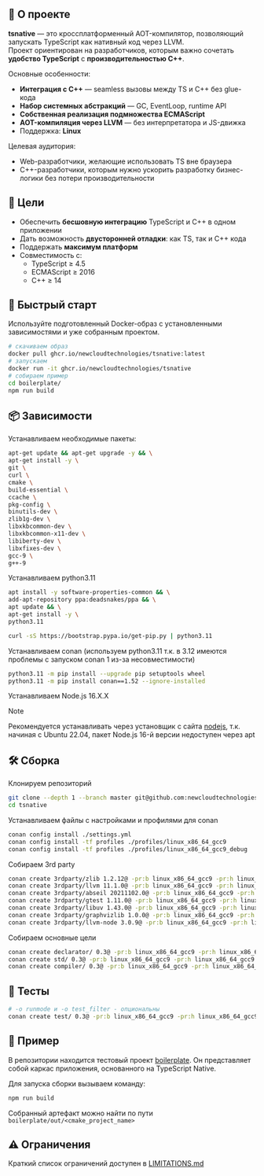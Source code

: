 ## 🔹 О проекте
**tsnative** — это кроссплатформенный AOT-компилятор, позволяющий запускать TypeScript как нативный код через LLVM.  
Проект ориентирован на разработчиков, которым важно сочетать **удобство TypeScript** с **производительностью C++**.

Основные особенности:
- **Интеграция с C++** — seamless вызовы между TS и C++ без glue-кода
- **Набор системных абстракций** — GC, EventLoop, runtime API
- **Собственная реализация подмножества ECMAScript**
- **AOT-компиляция через LLVM** — без интерпретатора и JS-движка
- Поддержка: **Linux**

Целевая аудитория:
- Web-разработчики, желающие использовать TS вне браузера
- C++-разработчики, которым нужно ускорить разработку бизнес-логики без потери производительности

## 🎯 Цели
- Обеспечить **бесшовную интеграцию** TypeScript и C++ в одном приложении
- Дать возможность **двусторонней отладки**: как TS, так и C++ кода
- Поддержать **максимум платформ**
- Совместимость с:
  - TypeScript ≥ 4.5
  - ECMAScript ≥ 2016
  - C++ ≥ 14

## 🚀 Быстрый старт
Используйте подготовленный Docker-образ с установленными зависимостями и уже собранным проектом.
```bash
# скачиваем образ
docker pull ghcr.io/newcloudtechnologies/tsnative:latest
# запускаем
docker run -it ghcr.io/newcloudtechnologies/tsnative
# собираем пример
cd boilerplate/
npm run build
```

## 📦 Зависимости
Устанавливаем необходимые пакеты:
```bash
apt-get update && apt-get upgrade -y && \
apt-get install -y \
git \
curl \
cmake \
build-essential \
ccache \
pkg-config \
binutils-dev \
zlib1g-dev \
libxkbcommon-dev \
libxkbcommon-x11-dev \
libiberty-dev \
libxfixes-dev \
gcc-9 \
g++-9
```

Устанавливаем python3.11
```bash
apt install -y software-properties-common && \
add-apt-repository ppa:deadsnakes/ppa && \
apt update && \
apt-get install -y \
python3.11

curl -sS https://bootstrap.pypa.io/get-pip.py | python3.11
```

Устанавливаем conan (используем python3.11 т.к. в 3.12 имеются проблемы с запуском conan 1 из-за несовместимости)
```bash
python3.11 -m pip install --upgrade pip setuptools wheel
python3.11 -m pip install conan==1.52 --ignore-installed
```

Устанавливаем Node.js 16.X.X
> [!NOTE]  
> Рекомендуется устанавливать через установщик с сайта [nodejs](https://nodejs.org/en/download/), т.к. начиная с Ubuntu 22.04, пакет Node.js 16-й версии недоступен через apt

## 🛠️ Сборка
Клонируем репозиторий
```bash
git clone --depth 1 --branch master git@github.com:newcloudtechnologies/tsnative.git
cd tsnative
```

Устанавливаем файлы с настройками и профилями для conan
```bash
conan config install ./settings.yml
conan config install -tf profiles ./profiles/linux_x86_64_gcc9
conan config install -tf profiles ./profiles/linux_x86_64_gcc9_debug
```

Cобираем 3rd party
```bash
conan create 3rdparty/zlib 1.2.12@ -pr:b linux_x86_64_gcc9 -pr:h linux_x86_64_gcc9
conan create 3rdparty/llvm 11.1.0@ -pr:b linux_x86_64_gcc9 -pr:h linux_x86_64_gcc9
conan create 3rdparty/abseil 20211102.0@ -pr:b linux_x86_64_gcc9 -pr:h linux_x86_64_gcc9
conan create 3rdparty/gtest 1.11.0@ -pr:b linux_x86_64_gcc9 -pr:h linux_x86_64_gcc9
conan create 3rdparty/libuv 1.43.0@ -pr:b linux_x86_64_gcc9 -pr:h linux_x86_64_gcc9
conan create 3rdparty/graphvizlib 1.0.0@ -pr:b linux_x86_64_gcc9 -pr:h linux_x86_64_gcc9
conan create 3rdparty/llvm-node 3.0.9@ -pr:b linux_x86_64_gcc9 -pr:h linux_x86_64_gcc9
```

Cобираем основные цели
```bash
conan create declarator/ 0.3@ -pr:b linux_x86_64_gcc9 -pr:h linux_x86_64_gcc9
conan create std/ 0.3@ -pr:b linux_x86_64_gcc9 -pr:h linux_x86_64_gcc9 -o build_tests=True -o enable_logs=all
conan create compiler/ 0.3@ -pr:b linux_x86_64_gcc9 -pr:h linux_x86_64_gcc9
```

## 🧪 Тесты
```bash
# -o runmode и -o test_filter - опциональны
conan create test/ 0.3@ -pr:b linux_x86_64_gcc9 -pr:h linux_x86_64_gcc9 -o run_mode=compile -o test_filter=for
```

## 📁 Пример
В репозитории находится тестовый проект [boilerplate](https://github.com/newcloudtechnologies/tsnative/tree/master/boilerplate). Он представляет собой каркас приложения, основанного на TypeScript Native.

Для запуска сборки вызываем команду:
```bash
npm run build
```
Собранный артефакт можно найти по пути `boilerplate/out/<cmake_project_name>`

## ⚠️ Ограничения
Краткий список ограничений доступен в [LIMITATIONS.md](./LIMITATIONS.md)
